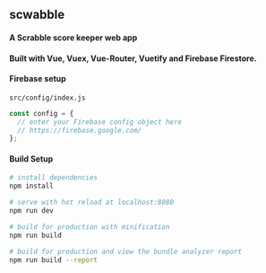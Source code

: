 ## scwabble

#### A Scrabble score keeper web app

#### Built with Vue, Vuex, Vue-Router, Vuetify and Firebase Firestore.

#### Firebase setup

`src/config/index.js`

```js
const config = {
  // enter your Firebase config object here
  // https://firebase.google.com/
};
```

#### Build Setup

```bash
# install dependencies
npm install

# serve with hot reload at localhost:8080
npm run dev

# build for production with minification
npm run build

# build for production and view the bundle analyzer report
npm run build --report
```
